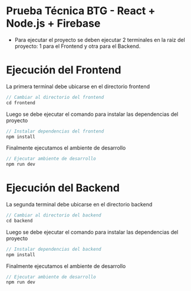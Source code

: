 # Prueba Técnica BTG - React + Node.js + Firebase

- Para ejecutar el proyecto se deben ejecutar 2 terminales en la raiz del proyecto: 1 para el Frontend y otra para el Backend.

# Ejecución del Frontend

La primera terminal debe ubicarse en el directorio frontend

```js
// Cambiar al directorio del frontend
cd frontend
```

Luego se debe ejecutar el comando para instalar las dependencias del proyecto

```js
// Instalar dependencias del frontend
npm install
```

Finalmente ejecutamos el ambiente de desarrollo

```js
// Ejecutar ambiente de desarrollo
npm run dev
```

# Ejecución del Backend

La segunda terminal debe ubicarse en el directorio backend

```js
// Cambiar al directorio del backend
cd backend
```

Luego se debe ejecutar el comando para instalar las dependencias del proyecto

```js
// Instalar dependencias del backend
npm install
```

Finalmente ejecutamos el ambiente de desarrollo

```js
// Ejecutar ambiente de desarrollo
npm run dev
```
